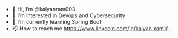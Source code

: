 - 👋 Hi, I’m @kalyanram003
- 👀 I’m interested in Devops and Cybersecurity
- 🌱 I’m currently learning Spring Boot
- 📫 How to reach me https://www.linkedin.com/in/kalyan-ram1/...

<!---
kalyanram003/kalyanram003 is a ✨ special ✨ repository because its `README.md` (this file) appears on your GitHub profile.
You can click the Preview link to take a look at your changes.
--->
